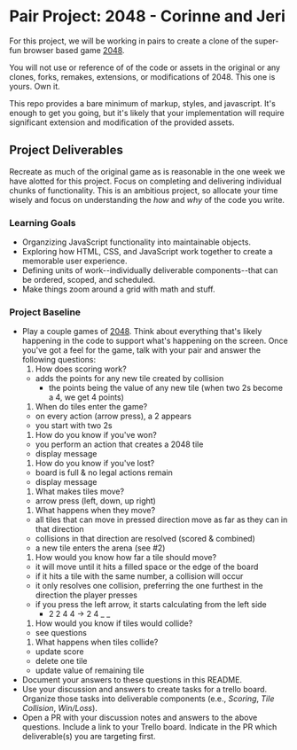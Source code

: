 # Pair Project: 2048 - Corinne and Jeri
For this project, we will be working in pairs to create a clone of the super-fun browser based game [2048](http://gabrielecirulli.github.io/2048/).

You will not use or reference of of the code or assets in the original or any clones, forks, remakes, extensions, or modifications of 2048. This one is yours. Own it.

This repo provides a bare minimum of markup, styles, and javascript. It's enough to get you going, but it's likely that your implementation will require significant extension and modification of the provided assets.

## Project Deliverables
Recreate as much of the original game as is reasonable in the one week we have alotted for this project. Focus on completing and delivering individual chunks of functionality. This is an ambitious project, so allocate your time wisely and focus on understanding the _how_ and _why_ of the code you write.

### Learning Goals
- Organzizing JavaScript functionality into maintainable objects.
- Exploring how HTML, CSS, and JavaScript work together to create a memorable user experience.
- Defining units of work--individually deliverable components--that can be ordered, scoped, and scheduled.
- Make things zoom around a grid with math and stuff.

### Project Baseline
- Play a couple games of [2048](http://gabrielecirulli.github.io/2048/). Think about everything that's likely happening in the code to support what's happening on the screen. Once you've got a feel for the game, talk with your pair and answer the following questions:
  1. How does scoring work?
    - adds the points for any new tile created by collision
      - the points being the value of any new tile (when two 2s become a 4, we get 4 points)
  1. When do tiles enter the game?
    - on every action (arrow press), a 2 appears
    - you start with two 2s
  1. How do you know if you've won?
    - you perform an action that creates a 2048 tile
    - display message
  1. How do you know if you've lost?
    - board is full & no legal actions remain
    - display message
  1. What makes tiles move?
    - arrow press (left, down, up right)
  1. What happens when they move?
    - all tiles that can move in pressed direction move as far as they can in that direction
    - collisions in that direction are resolved (scored & combined)
    - a new tile enters the arena (see #2)
  1. How would you know how far a tile should move?
    - it will move until it hits a filled space or the edge of the board
    - if it hits a tile with the same number, a collision will occur
    - it only resolves one collision, preferring the one furthest in the direction the player presses
    - if you press the left arrow, it starts calculating from the left side
      - 2 2 4 4 -> 2 4 _ _
  1. How would you know if tiles would collide?
    - see questions
  1. What happens when tiles collide?
    - update score
    - delete one tile
    - update value of remaining tile
- Document your answers to these questions in this README.
- Use your discussion and answers to create tasks for a trello board. Organize those tasks into deliverable components (e.e., _Scoring_, _Tile Collision_, _Win/Loss_).
- Open a PR with your discussion notes and answers to the above questions. Include a link to your Trello board. Indicate in the PR which deliverable(s) you are targeting first.
